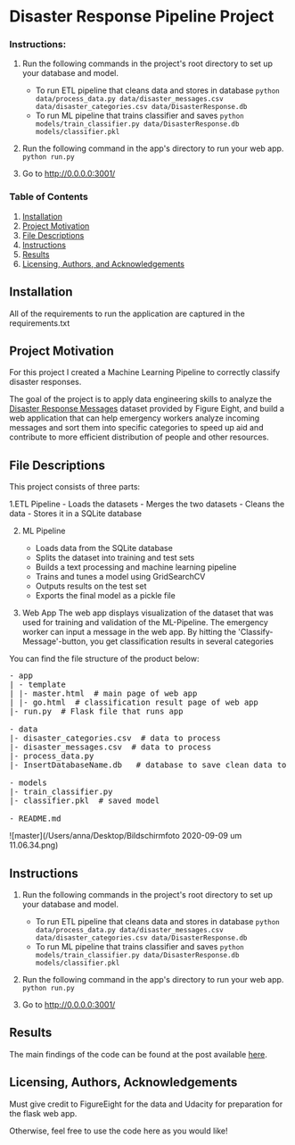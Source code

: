 # Disaster Response Pipeline Project

### Instructions:
1. Run the following commands in the project's root directory to set up your database and model.

    - To run ETL pipeline that cleans data and stores in database
        `python data/process_data.py data/disaster_messages.csv data/disaster_categories.csv data/DisasterResponse.db`
    - To run ML pipeline that trains classifier and saves
        `python models/train_classifier.py data/DisasterResponse.db models/classifier.pkl`

2. Run the following command in the app's directory to run your web app.
    `python run.py`

3. Go to http://0.0.0.0:3001/


### Table of Contents

1. [Installation](#installation)
2. [Project Motivation](#motivation)
3. [File Descriptions](#files)
4. [Instructions](#instructions)
5. [Results](#results)
6. [Licensing, Authors, and Acknowledgements](#licensing)

## Installation <a name="installation"></a>

All of the requirements to run the application are captured in the requirements.txt


## Project Motivation<a name="motivation"></a>

For this project I created a Machine Learning Pipeline to correctly classify disaster responses.


The goal of the project is to apply data engineering skills to analyze the [Disaster Response Messages](https://www.figure-eight.com/dataset/combined-disaster-response-data/) dataset provided by Figure Eight, and build a web application that can help emergency workers analyze incoming messages and sort them into specific categories to speed up aid and contribute to more efficient distribution of people and other resources.


## File Descriptions <a name="files"></a>

This project consists of three parts:

1.ETL Pipeline
    - Loads the datasets
    - Merges the two datasets
    - Cleans the data
    - Stores it in a SQLite database

2. ML Pipeline
    - Loads data from the SQLite database
    - Splits the dataset into training and test sets
    - Builds a text processing and machine learning pipeline
    - Trains and tunes a model using GridSearchCV
    - Outputs results on the test set
    - Exports the final model as a pickle file
    
3. Web App
    The web app displays visualization of the dataset that was used for training and validation of the ML-Pipeline.
    The emergency worker can input a message in the web app. By hitting the 'Classify-Message'-button, you get classification results in several categories


You can find the file structure of the product below:
<pre>
- app
| - template
| |- master.html  # main page of web app
| |- go.html  # classification result page of web app
|- run.py  # Flask file that runs app

- data
|- disaster_categories.csv  # data to process 
|- disaster_messages.csv  # data to process
|- process_data.py
|- InsertDatabaseName.db   # database to save clean data to

- models
|- train_classifier.py
|- classifier.pkl  # saved model 

- README.md
</pre>
<a name="results"></a>

![master](/Users/anna/Desktop/Bildschirmfoto 2020-09-09 um 11.06.34.png)


## Instructions<a name="results"></a>

1. Run the following commands in the project's root directory to set up your database and model.

    - To run ETL pipeline that cleans data and stores in database
        `python data/process_data.py data/disaster_messages.csv data/disaster_categories.csv data/DisasterResponse.db`
    - To run ML pipeline that trains classifier and saves
        `python models/train_classifier.py data/DisasterResponse.db models/classifier.pkl`

2. Run the following command in the app's directory to run your web app.
    `python run.py`

3. Go to http://0.0.0.0:3001/

## Results<a name="results"></a>

The main findings of the code can be found at the post available [here](https://medium.com/@annatrumm/how-tech-makes-women-close-the-gender-pay-gap-2b306de4b965?sk=61e0c51593b98564e5805ad02f2eafcc).

## Licensing, Authors, Acknowledgements<a name="licensing"></a>

Must give credit to FigureEight for the data and Udacity for preparation for the flask web app.

Otherwise, feel free to use the code here as you would like! 